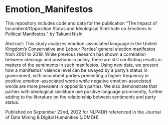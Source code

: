 # Emotion_Manifestos
This repository includes code and data for the publication "The Impact of Incumbent/Opposition Status and Ideological Similitude on Emotions in Political Manifestos." by Takumi Nishi

Abstract: 
This study analyzes emotion-associated language in the United Kingdom’s Conservative and Labour Parties’ general election manifestos from 2001 to 2019. While previous research has shown a correlation between ideology and positions in policy, there are still conflicting results in matters of the sentiments in such manifestos. Using new data, we present how a manifestos’ valence level can be swayed by a party’s status in government, with incumbent parties presenting a higher frequency in positive emotion-associated words while negative emotion-associated words are more prevalent in opposition parties. We also demonstrate that parties with ideological similitude use positive language prominently, further adding to the literature on the relationship between sentiments and party status.

Published on September 22nd, 2022 for NLP4DH referenced in the Journal of Data Mining & Digital Humanities (JDMDH)
